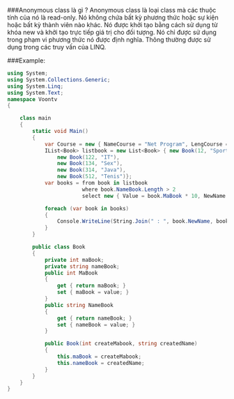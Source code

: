 ###Anonymous class là gì ?
Anonymous class là loại class mà các thuộc tính của nó là read-only. Nó không chứa bất kỳ
phương thức hoặc sự kiện hoặc bất kỳ thành viên nào khác.
Nó được khởi tạo bằng cách sử dụng từ khóa new và khởi tạo trực tiếp giá trị cho đối tượng.
Nó chỉ được sử dụng trong phạm vi phương thức nó được định nghĩa. Thông thường được sử dụng
trong các truy vấn của LINQ.

###Example:
```cs
using System;
using System.Collections.Generic;
using System.Linq;
using System.Text;
namespace Voontv
{

    class main
    {
        static void Main()
        {
            var Course = new { NameCourse = "Net Program", LengCourse = "five part", NameTeacher = "Vo Quang Hoa" };
            IList<Book> listbook = new List<Book> { new Book(12, "Sport"),
                new Book(122, "IT"),
                new Book(134, "Sex"),
                new Book(314, "Java"),
                new Book(512, "Tenis")};
            var books = from book in listbook
                        where book.NameBook.Length > 2
                        select new { Value = book.MaBook * 10, NewName = book.NameBook };

            foreach (var book in books)
            {
                Console.WriteLine(String.Join(" : ", book.NewName, book.Value));
            }
        }

        public class Book
        {
            private int maBook;
            private string nameBook;
            public int MaBook
            {
                get { return maBook; }
                set { maBook = value; }
            }
            public string NameBook
            {
                get { return nameBook; }
                set { nameBook = value; }
            }

            public Book(int createMabook, string createdName)
            {
                this.maBook = createMabook;
                this.nameBook = createdName;
            }
        }
    }
}
```
